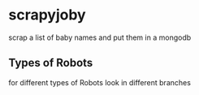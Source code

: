 # scrapyjoby
scrap a list of baby names and put them in a mongodb

## Types of Robots
for different types of Robots look in different branches
